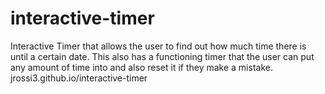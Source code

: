 # interactive-timer
Interactive Timer that allows the user to find out how much time there is until a certain date.
This also has a functioning timer that the user can put any amount of time into and also reset it if they make a mistake.
jrossi3.github.io/interactive-timer
